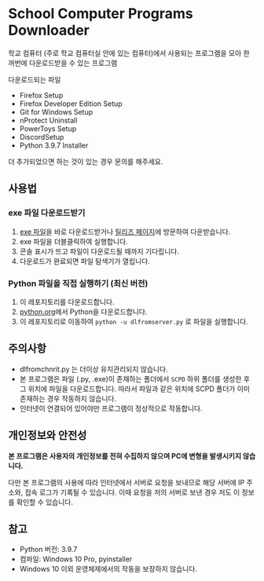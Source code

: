 # School Computer Programs Downloader
학교 컴퓨터 (주로 학교 컴퓨터실 안에 있는 컴퓨터)에서 사용되는 프로그램을 모아 한꺼번에 다운로드받을 수 있는 프로그램

다운로드되는 파일
* Firefox Setup
* Firefox Developer Edition Setup
* Git for Windows Setup
* nProtect Uninstall
* PowerToys Setup
* DiscordSetup
* Python 3.9.7 Installer

더 추가되었으면 하는 것이 있는 경우 문의를 해주세요.

## 사용법

### exe 파일 다운로드받기
1. [exe 파일](https://static.chnrit.com/downloads/SCPD/1.0.1.3/SCPDServer1.0.1.3.exe)을 바로 다운로드받거나 [릴리즈 페이지](https://github.com/Chnrit/School-Computer-Programs-Downloader/releases/)에 방문하여 다운받습니다.
2. exe 파일을 더블클릭하여 실행합니다.
3. 콘솔 표시가 뜨고 파일이 다운로드될 때까지 기다립니다.
4. 다운로드가 완료되면 파일 탐색기가 열립니다.

### Python 파일을 직접 실행하기 (최신 버전)
1. 이 레포지토리를 다운로드합니다.
2. [python.org](https://www.python.org)에서 Python을 다운로드합니다.
3. 이 레포지토리로 이동하여 `python -u dlfromserver.py` 로 파일을 실행합니다.

## 주의사항
* dlfromchnrit.py 는 더이상 유지관리되지 않습니다.
* 본 프로그램은 파일 (.py, .exe)이 존재하는 폴더에서 `SCPD` 하위 폴더를 생성한 후 그 위치에 파일을 다운로드합니다. 따라서 파일과 같은 위치에 SCPD 폴더가 이미 존재하는 경우 작동하지 않습니다.
* 인터넷이 연결되어 있어야만 프로그램이 정상적으로 작동합니다.

## 개인정보와 안전성
**본 프로그램은 사용자의 개인정보를 전혀 수집하지 않으며 PC에 변형을 발생시키지 않습니다.**

다만 본 프로그램의 사용에 따라 인터넷에서 서버로 요청을 보내므로 해당 서버에 IP 주소와, 접속 로그가 기록될 수 있습니다. 이때 요청을 저의 서버로 보낸 경우 저도 이 정보를 확인할 수 있습니다.

## 참고
* Python 버전: 3.9.7
* 컴파일: Windows 10 Pro, pyinstaller
* Windows 10 이외 운영체제에서의 작동을 보장하지 않습니다.